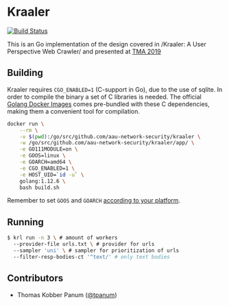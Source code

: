 # Kraaler
[![Build Status](https://travis-ci.com/aau-network-security/kraaler.svg?token=Yc2xb5VVELJexrKxtyY8&branch=master)](https://travis-ci.com/aau-network-security/kraaler)

This is an Go implementation of the design covered in /Kraaler: A User Perspective Web Crawler/ and presented at [TMA 2019](https://tma.ifip.org/2019)

## Building
Kraaler requires `CGO_ENABLED=1` (C-support in Go), due to the use of sqlite.
In order to compile the binary a set of C libraries is needed.
The official [Golang Docker Images](https://hub.docker.com/_/golang) comes pre-bundled with these C dependencies, making them a convenient tool for compilation.

``` bash
docker run \
	--rm \
	-v $(pwd):/go/src/github.com/aau-network-security/kraaler \
	-w /go/src/github.com/aau-network-security/kraaler/app/ \
	-e GO111MODULE=on \
	-e GOOS=linux \
	-e GOARCH=amd64 \
	-e CGO_ENABLED=1 \
	-e HOST_UID=`id -u` \
	golang:1.12.6 \
	bash build.sh
```
Remember to set `GOOS` and `GOARCH` [according to your platform](https://github.com/golang/go/blob/master/src/go/build/syslist.go).

## Running

``` bash
$ krl run -n 3 \ # amount of workers
  --provider-file urls.txt \ # provider for urls
  --sampler 'uni' \ # sampler for prioritization of urls
  --filter-resp-bodies-ct '^text/' # only text bodies
```


## Contributors
- Thomas Kobber Panum ([@tpanum](https://github.com/tpanum/))

